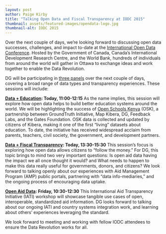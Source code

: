 ```yaml
---
layout: post
author: Paige Kirby
title: "Talking Open Data and Fiscal Transparency at IODC 2015"
thumbnail: assets/featured-images/opendata-logo.jpg
thumbnail-alt: IODC 2015
---
```

Over the next couple of days, we’re looking forward to discussing open data successes, challenges, and impact to-date at the [International Open Data Conference](http://opendatacon.org/). Hosted by the Government of Canada, Canada’s International Development Research Centre, and the World Bank, hundreds of individuals from around the world will gather in Ottawa to exchange ideas and work together to enable the Data Revolution.

DG will be participating in [three panels](http://opendatacon.org/program/detail/) over the next couple of days, covering a broad range of data types and transparency experiences. These sessions will include:

**[Data + Education](http://internationalopendataconfer2015.sched.org/event/043fdb5a360b16238677a1b2718185c9?iframe=no&w=&sidebar=yes&bg=no#.VWTgptNVhBc): Today, 11:00-12:15**
As the name implies, this session will explore how open data helps to build better education systems around the world. We will be highlighting the success of [Open Schools Kenya](http://openschoolskenya.org/) (OSK), a partnership between GroundTruth Initiative, Map Kibera, DG, Feedback Labs, and the Gates Foundation. OSK data is collected and updated by citizens of Kibera, making it one of the first “living” datasets about education. To date, the initiative has received widespread acclaim from parents, teachers, civil society, the government, and development partners. 

**[Data + Fiscal Transparency](http://internationalopendataconfer2015.sched.org/event/940f2f5eefd4adc9b7f1025b0f3aabe3?iframe=no&w=i:100;&sidebar=yes&bg=no#.VWTgkNNVhBc): Today, 13:30-15:30**
This session’s focus is exploring how open data allows citizens to “follow the money.” For DG, this topic brings to mind two very important questions: Is open aid data having the impact we all once thought it would? and What needs to happen to make this data really useful for governments, donors, and citizens? We look forward to talking openly about our experiences with Aid Management Program (AMP) public portals, partnering with “data info-mediaries,” and the ongoing process of encouraging data uptake.

**[Open Aid Data](http://internationalopendataconfer2015.sched.org/event/9eacc71596baa8b1b87b531a8fcd7d63?iframe=yes&w=i:0;&sidebar=yes&bg=no#?iframe=yes&w=i:100;&sidebar=yes&bg=no): Friday, 10:30-12:30**
This International Aid Transparency Initiative (IATI) workshop will showcase tangible use cases of open, interoperable, standardized aid information. DG looks forward to talking about our ongoing IATI and country systems integration work, and learning about others’ experiences leveraging the standard.

We look forward to meeting and working with fellow IODC attendees to ensure the Data Revolution works for all.

